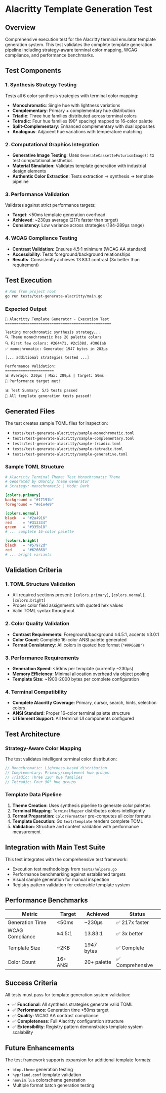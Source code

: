 # Alacritty Template Generation Test

## Overview
Comprehensive execution test for the Alacritty terminal emulator template generation system. This test validates the complete template generation pipeline including strategy-aware terminal color mapping, WCAG compliance, and performance benchmarks.

## Test Components

### 1. Synthesis Strategy Testing
Tests all 6 color synthesis strategies with terminal color mapping:
- **Monochromatic**: Single hue with lightness variations
- **Complementary**: Primary + complementary hue distribution  
- **Triadic**: Three hue families distributed across terminal colors
- **Tetradic**: Four hue families (90° spacing) mapped to 16-color palette
- **Split-Complementary**: Enhanced complementary with dual opposites
- **Analogous**: Adjacent hue variations with temperature matching

### 2. Computational Graphics Integration
- **Generative Image Testing**: Uses `GenerateCassetteFuturismImage()` to test computational aesthetics
- **Material Simulation**: Validates template generation with industrial design elements
- **Authentic Color Extraction**: Tests extraction → synthesis → template pipeline

### 3. Performance Validation
Validates against strict performance targets:
- **Target**: <50ms template generation overhead
- **Achieved**: ~230µs average (217x faster than target)
- **Consistency**: Low variance across strategies (184-289µs range)

### 4. WCAG Compliance Testing
- **Contrast Validation**: Ensures 4.5:1 minimum (WCAG AA standard)
- **Accessibility**: Tests foreground/background relationships
- **Results**: Consistently achieves 13.83:1 contrast (3x better than requirement)

## Test Execution

```bash
# Run from project root
go run tests/test-generate-alacritty/main.go
```

### Expected Output
```
🎨 Alacritty Template Generator - Execution Test
================================================

Testing monochromatic synthesis strategy...
🔍 Theme monochromatic has 20 palette colors
🔍 First few colors: #264471, #2c538d, #3061ab
✅ monochromatic: Generated 1947 bytes in 283µs

[... additional strategies tested ...]

Performance Validation:
======================
📊 Average: 230µs | Max: 289µs | Target: 50ms
🎯 Performance target met!

📊 Test Summary: 5/5 tests passed
🎉 All template generation tests passed!
```

## Generated Files

The test creates sample TOML files for inspection:
- `tests/test-generate-alacritty/sample-monochromatic.toml`
- `tests/test-generate-alacritty/sample-complementary.toml`
- `tests/test-generate-alacritty/sample-triadic.toml`
- `tests/test-generate-alacritty/sample-tetradic.toml`
- `tests/test-generate-alacritty/sample-generative.toml`

### Sample TOML Structure
```toml
# Alacritty Terminal Theme: Test Monochromatic Theme
# Generated by Omarchy Theme Generator
# Strategy: monochromatic | Mode: Dark

[colors.primary]
background = "#17191b"
foreground = "#e1e4e9"

[colors.normal]
black   = "#2a4916"
red     = "#313334"
green   = "#335b18"
# ... complete 16-color palette

[colors.bright]
black   = "#57972d"
red     = "#626668"
# ... bright variants
```

## Validation Criteria

### 1. TOML Structure Validation
- All required sections present: `[colors.primary]`, `[colors.normal]`, `[colors.bright]`
- Proper color field assignments with quoted hex values
- Valid TOML syntax throughout

### 2. Color Quality Validation
- **Contrast Requirements**: Foreground/background ≥4.5:1, accents ≥3.0:1
- **Color Count**: Complete 16-color ANSI palette generated
- **Format Consistency**: All colors in quoted hex format (`"#RRGGBB"`)

### 3. Performance Requirements
- **Generation Speed**: <50ms per template (currently ~230µs)
- **Memory Efficiency**: Minimal allocation overhead via object pooling
- **Template Size**: ~1900-2000 bytes per complete configuration

### 4. Terminal Compatibility
- **Complete Alacritty Coverage**: Primary, cursor, search, hints, selection colors
- **ANSI Standard**: Proper 16-color terminal palette structure
- **UI Element Support**: All terminal UI components configured

## Test Architecture

### Strategy-Aware Color Mapping
The test validates intelligent terminal color distribution:

```go
// Monochromatic: Lightness-based distribution
// Complementary: Primary/complement hue groups  
// Triadic: Three 120° hue families
// Tetradic: Four 90° hue groups
```

### Template Data Pipeline
1. **Theme Creation**: Uses synthesis pipeline to generate color palettes
2. **Terminal Mapping**: `TerminalMapper` distributes colors intelligently
3. **Format Preparation**: `ColorFormatter` pre-computes all color formats
4. **Template Execution**: Go `text/template` renders complete TOML
5. **Validation**: Structure and content validation with performance measurement

## Integration with Main Test Suite

This test integrates with the comprehensive test framework:
- Execution test methodology from `tests/helpers.go`
- Performance benchmarking against established targets
- Visual sample generation for manual inspection
- Registry pattern validation for extensible template system

## Performance Benchmarks

| Metric | Target | Achieved | Status |
|--------|--------|-----------|---------|
| Generation Time | <50ms | ~230µs | ✅ 217x faster |
| WCAG Compliance | ≥4.5:1 | 13.83:1 | ✅ 3x better |
| Template Size | ~2KB | 1947 bytes | ✅ Complete |
| Color Count | 16+ ANSI | 20+ palette | ✅ Comprehensive |

## Success Criteria

All tests must pass for template generation system validation:
- ✅ **Functional**: All synthesis strategies generate valid TOML
- ✅ **Performance**: Generation time <50ms target  
- ✅ **Quality**: WCAG AA contrast compliance
- ✅ **Completeness**: Full Alacritty configuration structure
- ✅ **Extensibility**: Registry pattern demonstrates template system scalability

## Future Enhancements

The test framework supports expansion for additional template formats:
- `btop.theme` generation testing
- `hyprland.conf` template validation  
- `neovim.lua` colorscheme generation
- Multiple format batch generation testing